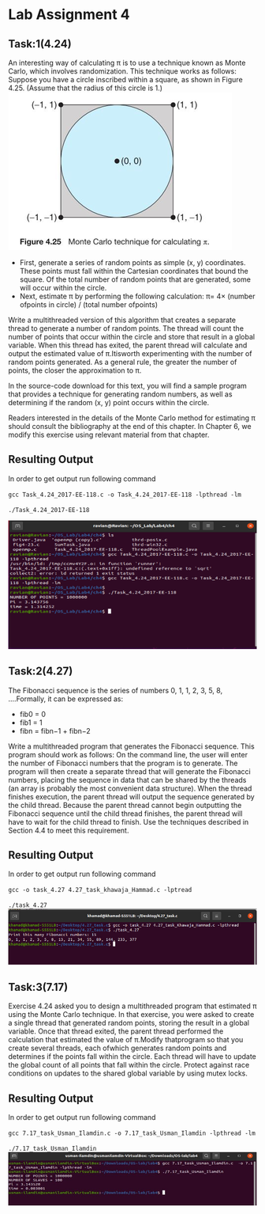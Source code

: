 # Lab Assignment 4
## Task:1(4.24)
An interesting way of calculating π is to use a technique known as Monte Carlo, which involves randomization. This technique works as follows: Suppose you have a circle inscribed within a square, as shown in Figure 4.25. (Assume that the radius of this circle is 1.)
![Figure 4.25](images/fig.JPG) 

- First, generate a series of random points as simple (x, y) coordinates. These points must fall within the Cartesian coordinates that bound the square. Of the total number of random points that are generated, some will occur within the circle.
- Next, estimate π by performing the following calculation: π= 4× (number ofpoints in circle) / (total number ofpoints)

Write a multithreaded version of this algorithm that creates a separate thread to generate a number of random points. The thread will count the number of points that occur within the circle and store that result in a global variable. When this thread has exited, the parent thread will calculate and output the estimated value of π.Itisworth experimenting with the number of random points generated. As a general rule, the greater the number of points, the closer the approximation to π.

In the source-code download for this text, you will find a sample
program that provides a technique for generating random numbers, as well as determining if the random (x, y) point occurs within the circle. 

Readers interested in the details of the Monte Carlo method for
estimating π should consult the bibliography at the end of this chapter. In Chapter 6, we modify this exercise using relevant material from that chapter.

## Resulting Output
In order to get output run following command

`gcc Task_4.24_2017-EE-118.c -o Task_4.24_2017-EE-118 -lpthread -lm` 

`./Task_4.24_2017-EE-118`

![](images/4_24.PNG)

## Task:2(4.27)
The Fibonacci sequence is the series of numbers 0, 1, 1, 2, 3, 5, 8, ....Formally, it can be expressed as:

- fib0 = 0 
- fib1 = 1 
- fibn = fibn−1 + fibn−2

Write a multithreaded program that generates the Fibonacci sequence. This program should work as follows: On the command line, the user will enter the number of Fibonacci numbers that the program is to generate. The program will then create a separate thread that will generate the Fibonacci numbers, placing the sequence in data that can be shared by the threads (an array is probably the most convenient data structure). When the thread finishes execution, the parent thread will output the sequence generated by the child thread. Because the parent thread cannot begin outputting the Fibonacci sequence until the child thread finishes, the parent thread will have to wait for the child thread to finish. Use the techniques described in Section 4.4 to meet this requirement.
## Resulting Output
In order to get output run following command

`gcc -o task_4.27 4.27_task_khawaja_Hammad.c -lptread` 

`./task_4.27`
![](images/4_27.jpeg)
## Task:3(7.17)
Exercise 4.24 asked you to design a multithreaded program that estimated π using the Monte Carlo technique. In that exercise, you were asked to create a single thread that generated random points, storing the result in a global variable. Once that thread exited, the parent thread performed the calculation that estimated the value of π.Modify thatprogram so that you create several threads, each ofwhich generates random points and determines if the points fall within the circle. Each thread will have to update the global count of all points that fall within the circle. Protect against race conditions on updates to the shared global variable by using mutex locks.
## Resulting Output
In order to get output run following command

`gcc 7.17_task_Usman_Ilamdin.c -o 7.17_task_Usman_Ilamdin -lpthread -lm` 

`./7.17_task_Usman_Ilamdin`
![](images/7_17.JPG)